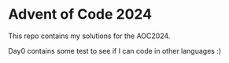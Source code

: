 # Advent of Code 2024
This repo contains my solutions for the AOC2024.

Day0 contains some test to see if I can  code in other languages :)